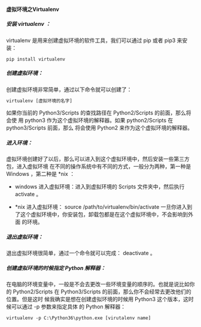 #### 虚拟环境之Virtualenv

##### 安装 virtualenv ：

virtualenv 是用来创建虚拟环境的软件工具，我们可以通过 pip 或者 pip3 来安装：

```shell
pip install virtualenv
```

##### 创建虚拟环境：

创建虚拟环境非常简单，通过以下命令就可以创建了：

```python
virtualenv [虚拟环境的名字]
```

如果你当前的 Python3/Scripts 的查找路径在 Python2/Scripts 的前面，那么将会使 用 python3 作为这个虚拟环境的解释器。如果 python2/Scripts 在 python3/Scripts 前面，那么 将会使用 Python2 来作为这个虚拟环境的解释器。

##### 进入环境：

虚拟环境创建好了以后，那么可以进入到这个虚拟环境中，然后安装一些第三方包，进入虚拟环境 在不同的操作系统中有不同的方式，一般分为两种，第一种是 Windows ，第二种是 *nix ：

- windows 进入虚拟环境：进入到虚拟环境的 Scripts 文件夹中，然后执行 activate 。

- *nix 进入虚拟环境： source /path/to/virtualenv/bin/activate 一旦你进入到了这个虚拟环境中，你安装包，卸载包都是在这个虚拟环境中，不会影响到外面 的环境。

##### 退出虚拟环境：

  退出虚拟环境很简单，通过一个命令就可以完成： deactivate 。

##### 创建虚拟环境的时候指定 Python 解释器：

在电脑的环境变量中，一般是不会去更改一些环境变量的顺序的。也就是说比如你 的 Python2/Scripts 在 Python3/Scripts 的前面，那么你不会经常去更改他们的位置。但是这时 候我确实是想在创建虚拟环境的时候用 Python3 这个版本，这时候可以通过 -p 参数来指定具体 的 Python 解释器：

```shell
virtualenv -p C:\Python36\python.exe [virutalenv name]
```

